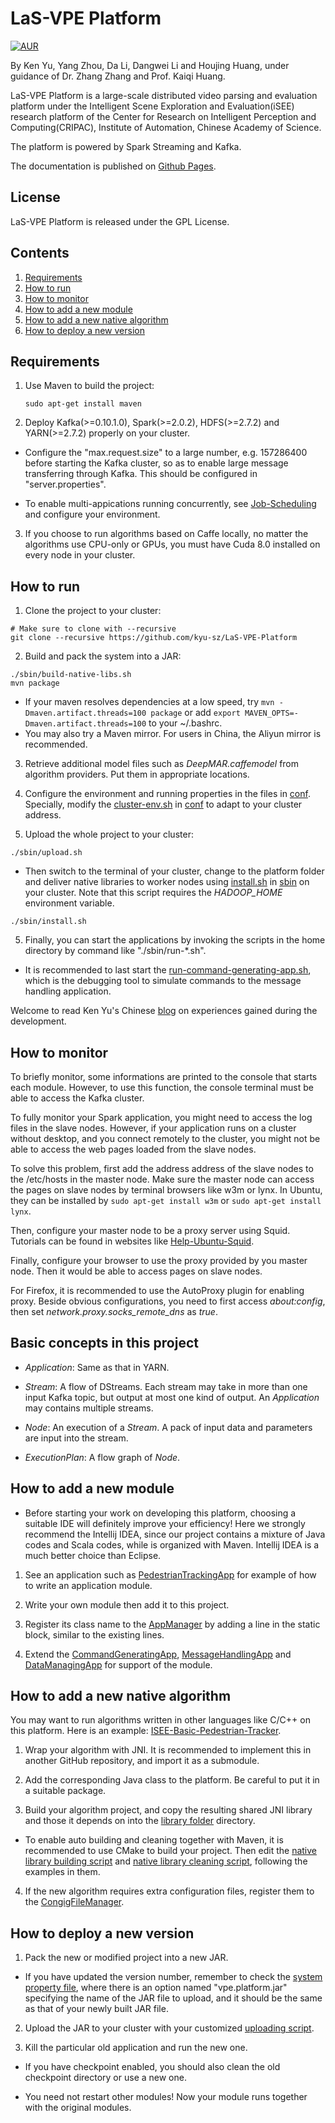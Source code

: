 # LaS-VPE Platform

[![AUR](https://img.shields.io/aur/license/yaourt.svg?maxAge=2592000)](LICENSE)

By Ken Yu, Yang Zhou, Da Li, Dangwei Li and Houjing Huang,
under guidance of Dr. Zhang Zhang and Prof. Kaiqi Huang.

LaS-VPE Platform is a large-scale distributed video parsing and evaluation
platform under the Intelligent Scene Exploration and Evaluation(iSEE) research
platform of the Center for Research on Intelligent Perception and
Computing(CRIPAC), Institute of Automation, Chinese Academy of Science. 

The platform is powered by Spark Streaming and Kafka.

The documentation is published on
[Github Pages](https://kyu-sz.github.io/LaS-VPE-Platform).

## License

LaS-VPE Platform is released under the GPL License.

## Contents
1. [Requirements](#requirements)
2. [How to run](#how-to-run)
3. [How to monitor](#how-to-monitor)
4. [How to add a new module](#how-to-add-a-new-module)
5. [How to add a new native algorithm](#how-to-add-a-new-native-algorithm) 
6. [How to deploy a new version](#how-to-deploy-a-new-version)

## Requirements

1. Use Maven to build the project:

	```Shell
	sudo apt-get install maven
	```
	
2. Deploy Kafka(>=0.10.1.0), Spark(>=2.0.2), HDFS(>=2.7.2) and YARN(>=2.7.2)
properly on your cluster.

* Configure the "max.request.size" to a large number, e.g. 157286400 before
 starting the Kafka cluster, so as to enable large message transferring through
 Kafka. This should be configured in "server.properties".

* To enable multi-appications running concurrently, see
[Job-Scheduling](https://spark.apache.org/docs/1.2.0/job-scheduling.html)
and configure your environment.

3. If you choose to run algorithms based on Caffe locally, no matter the
 algorithms use CPU-only or GPUs, you must have Cuda 8.0 installed on every
 node in your cluster.

## How to run

1. Clone the project to your cluster:

```Shell
# Make sure to clone with --recursive
git clone --recursive https://github.com/kyu-sz/LaS-VPE-Platform
```

2. Build and pack the system into a JAR:

```Shell
./sbin/build-native-libs.sh
mvn package
```

* If your maven resolves dependencies at a low speed, try
```mvn -Dmaven.artifact.threads=100 package``` or add
```export MAVEN_OPTS=-Dmaven.artifact.threads=100``` to your ~/.bashrc.
* You may also try a Maven mirror. For users in China, the Aliyun mirror is recommended.

3. Retrieve additional model files such as _DeepMAR.caffemodel_ from algorithm providers.
Put them in appropriate locations.

3. Configure the environment and running properties in the files in [conf](conf).
 Specially, modify the [cluster-env.sh](conf/cluster-env.sh) in [conf](conf)
to adapt to your cluster address.

4. Upload the whole project to your cluster:

```Shell
./sbin/upload.sh
```

* Then switch to the terminal of your cluster, change to the platform folder and
deliver native libraries to worker nodes using [install.sh](sbin/install.sh) in
[sbin](sbin) on your cluster. Note that this script requires the _HADOOP_HOME_
environment variable.

```Shell
./sbin/install.sh
```

5. Finally, you can start the applications by invoking the scripts in the home
directory by command like "./sbin/run-*.sh".

* It is recommended to last start the
[run-command-generating-app.sh](sbin/run-command-generating-app.sh), which is
the debugging tool to simulate commands to the message handling application.

Welcome to read Ken Yu's Chinese
[blog](http://blog.csdn.net/kyu_115s/article/details/51887223) on experiences
gained during the development.

## How to monitor

To briefly monitor, some informations are printed to the console that starts
each module. However, to use this function, the console terminal must be able
to access the Kafka cluster.

To fully monitor your Spark application, you might need to access the log files
in the slave nodes. However, if your application runs on a cluster without
desktop, and you connect remotely to the cluster, you might not be able to
access the web pages loaded from the slave nodes.

To solve this problem, first add the address address of the slave nodes to the
/etc/hosts in the master node. Make sure the master node can access the pages
on slave nodes by terminal browsers like w3m or lynx. In Ubuntu, they can be
installed by ```sudo apt-get install w3m``` or ```sudo apt-get install lynx```.

Then, configure your master node to be a proxy server using Squid. Tutorials
can be found in websites like
[Help-Ubuntu-Squid](https://help.ubuntu.com/community/Squid).

Finally, configure your browser to use the proxy provided by you master node.
Then it would be able to access pages on slave nodes.

For Firefox, it is recommended to use the AutoProxy plugin for enabling proxy.
Beside obvious configurations, you need to first access *about:config*, then
set *network.proxy.socks_remote_dns* as *true*.

## Basic concepts in this project

* _Application_: Same as that in YARN.

* _Stream_: A flow of DStreams. Each stream may take in more than one input Kafka
topic, but output at most one kind of output. An _Application_ may contains
multiple streams.

* _Node_: An execution of a _Stream_. A pack of input data and parameters are
input into the stream.

* _ExecutionPlan_: A flow graph of _Node_.

## How to add a new module

* Before starting your work on developing this platform, choosing a suitable IDE
will definitely improve your efficiency! Here we strongly recommend the
Intellij IDEA, since our project contains a mixture of Java codes and Scala
codes, while is organized with Maven. Intellij IDEA is a much better choice than
Eclipse.

1. See an application such as
[PedestrianTrackingApp](src/main/java/org/cripac/isee/pedestrian/tracking/PedestrianTracker.java) 
 for example of how to write an application module.
 
2. Write your own module then add it to this project.

3. Register its class name to the
 [AppManager](src/main/java/org/cripac/isee/vpe/ctrl/AppManager.java)
  by adding a line in the static block, similar to the existing lines.

4. Extend the
[CommandGeneratingApp](src/main/java/org/cripac/isee/vpe/debug/CommandGeneratingApp.java),
[MessageHandlingApp](src/main/java/org/cripac/isee/vpe/ctrl/MessageHandlingApp.java)
and [DataManagingApp](src/main/java/org/cripac/isee/vpe/data/DataManagingApp.java)
for support of the module.

## How to add a new native algorithm

You may want to run algorithms written in other languages like C/C++ on this
platform. Here is an example:
 [ISEE-Basic-Pedestrian-Tracker](src/native/ISEE-Basic-Pedestrian-Tracker). 

1. Wrap your algorithm with JNI. It is recommended to
implement this in another GitHub repository, and import it as a submodule.
 
2. Add the corresponding Java class to the platform. Be careful to put
it in a suitable package.
 
3. Build your algorithm project, and copy the resulting shared JNI
library and those it depends on into the [library folder](lib/linux) directory.
  
* To enable auto building and cleaning together with Maven, it is recommended to
use CMake to build your project. Then edit the
[native library building script](sbin/build-native-libs.sh) and
[native library cleaning script](sbin/clean-native-libs.sh), following the
examples in them.
 
4. If the new algorithm requires extra configuration files, register them to the
[CongigFileManager](src/main/java/org/cripac/isee/vpe/ctrl/ConfigFileManager.java).

## How to deploy a new version

1. Pack the new or modified project into a new JAR.

* If you have updated the version number, remember to check the
[system property file](conf/system.properties), where there is an option named
"vpe.platform.jar" specifying the name of the JAR file to upload, and it should
be the same as that of your newly built JAR file.

2. Upload the JAR to your cluster with your customized
[uploading script](sbin/upload.sh).

3. Kill the particular old application and run the new one.

* If you have checkpoint enabled, you should also clean the old checkpoint directory
 or use a new one.

* You need not restart other modules! Now your module runs together with the original
modules.